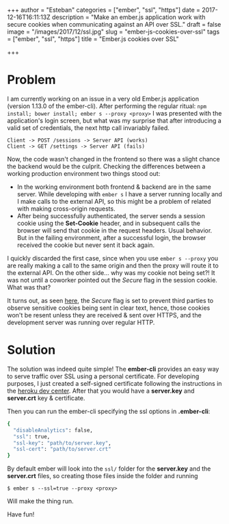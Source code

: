 +++
author = "Esteban"
categories = ["ember", "ssl", "https"]
date = 2017-12-16T16:11:13Z
description = "Make an ember.js application work with secure cookies when communicating against an API over SSL."
draft = false
image = "/images/2017/12/ssl.jpg"
slug = "ember-js-cookies-over-ssl"
tags = ["ember", "ssl", "https"]
title = "Ember.js cookies over SSL"

+++


# Problem

I am currently working on an issue in a very old Ember.js application (version 1.13.0 of the ember-cli). After performing the regular ritual: `npm install; bower install; ember s --proxy <proxy>` I was presented with the application's login screen, but what was my surprise that after introducing a valid set of credentials, the next http call invariably failed.

```
Client -> POST /sessions -> Server API (works)
Client -> GET /settings -> Server API (fails)
```

Now, the code wasn't changed in the frontend so there was a slight chance the backend would be the culprit. Checking the differences between a working production environment two things stood out:

* In the working environment both frontend & backend are in the same server. While developing with `ember s` I have a server running locally and I make calls to the external API, so this might be a problem of related with making cross-origin requests. 
* After being successfully authenticated, the server sends a session cookie using the **Set-Cookie** header, and in subsequent calls the browser will send that cookie in the request headers. Usual behavior. But in the failing environment, after a successful login, the browser received the cookie but never sent it back again.

I quickly discarded the first case, since when you use `ember s --proxy` you are really making a call to the same origin and then the proxy will route it to the external API. On the other side... why was my cookie not being set?! It was not until a coworker pointed out the *Secure* flag in the session cookie. What was that?

It turns out, as seen [here](https://www.owasp.org/index.php/SecureFlag), the *Secure* flag is set to prevent third parties to observe sensitive cookies being sent in clear text, hence, those cookies won't be resent unless they are received & sent over HTTPS, and the development server was running over regular HTTP.


# Solution

The solution was indeed quite simple! The **ember-cli** provides an easy way to serve traffic over SSL using a personal certificate. For developing purposes, I just created a self-signed certificate following the instructions in the [heroku dev center](https://devcenter.heroku.com/articles/ssl-certificate-self). After that you would have a **server.key** and **server.crt** key & certificate.

Then you can run the ember-cli specifying the ssl options in **.ember-cli**:

```sh
{
  "disableAnalytics": false,
  "ssl": true,
  "ssl-key": "path/to/server.key",
  "ssl-cert": "path/to/server.crt"
}
```

By default ember will look into the `ssl/` folder for the **server.key** and the **server.crt** files, so creating those files inside the folder and running

```
$ ember s --ssl=true --proxy <proxy>
```

Will make the thing run.



Have fun!

